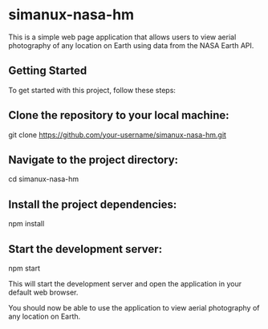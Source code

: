 # simanux-nasa-hm
This is a simple web page application that allows users to view aerial photography of any location on Earth using data from the NASA Earth API.

## Getting Started
To get started with this project, follow these steps:

## Clone the repository to your local machine:

git clone https://github.com/your-username/simanux-nasa-hm.git

## Navigate to the project directory:

cd simanux-nasa-hm

## Install the project dependencies:

npm install

## Start the development server:

npm start

This will start the development server and open the application in your default web browser.

You should now be able to use the application to view aerial photography of any location on Earth.

